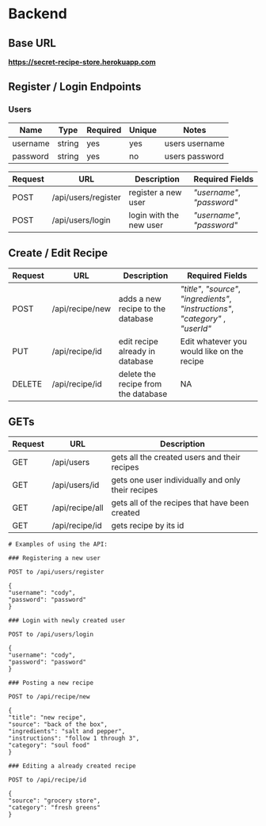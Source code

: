# Backend

## Base URL

**https://secret-recipe-store.herokuapp.com**

## Register / Login Endpoints

### Users

| Name     | Type   | Required | Unique | Notes          |
| -------- | ------ | -------- | ------ | -------------- |
| username | string | yes      | yes    | users username |
| password | string | yes      | no     | users password |

| Request | URL                 | Description             | Required Fields            |
| ------- | ------------------- | ----------------------- | -------------------------- |
| POST    | /api/users/register | register a new user     | _"username"_, _"password"_ |
| POST    | /api/users/login    | login with the new user | _"username"_, _"password"_ |

## Create / Edit Recipe

| Request | URL             | Description                         | Required Fields                                                                     |
| ------- | --------------- | ----------------------------------- | ----------------------------------------------------------------------------------- |
| POST    | /api/recipe/new | adds a new recipe to the database   | _"title"_, _"source"_, _"ingredients"_, _"instructions"_, _"category"_ , _"userId"_ |
| PUT     | /api/recipe/id  | edit recipe already in database     | Edit whatever you would like on the recipe                                          |
| DELETE  | /api/recipe/id  | delete the recipe from the database | NA                                                                                  |

## GETs

| Request | URL             | Description                                       |
| ------- | --------------- | ------------------------------------------------- |
| GET     | /api/users      | gets all the created users and their recipes      |
| GET     | /api/users/id   | gets one user individually and only their recipes |
| GET     | /api/recipe/all | gets all of the recipes that have been created    |
| GET     | /api/recipe/id  | gets recipe by its id                             |

    # Examples of using the API:

    ### Registering a new user

    POST to /api/users/register

    {
    "username": "cody",
    "password": "password"
    }

    ### Login with newly created user

    POST to /api/users/login

    {
    "username": "cody",
    "password": "password"
    }

    ### Posting a new recipe

    POST to /api/recipe/new

    {
    "title": "new recipe",
    "source": "back of the box",
    "ingredients": "salt and pepper",
    "instructions": "follow 1 through 3",
    "category": "soul food"
    }

    ### Editing a already created recipe

    POST to /api/recipe/id

    {
    "source": "grocery store",
    "category": "fresh greens"
    }
